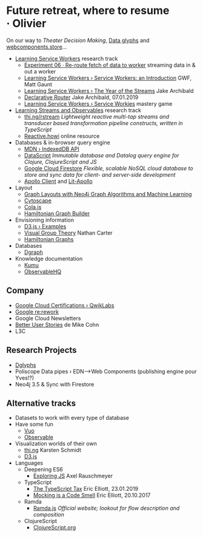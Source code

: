 # Future retreat, where to resume · Olivier

On our way to _Theater Decision Making_, [Data glyphs](https://github.com/olange/noia) and [webcomponents.store](https://webcomponents.store)…

* [Learning Service Workers](https://github.com/olange/learning-service-workers/) research track
  * [Experiment 06 · Re-route fetch of data to worker](../issues/8) streaming data in & out a worker
  * [Learning Service Workers › Service Workers: an Introduction](https://developers.google.com/web/fundamentals/primers/service-workers/) GWF, Matt Gaunt
  * [Learning Service Workers › The Year of the Streams](https://jakearchibald.com/2016/streams-ftw/) Jake Archibald
  * [Declarative Router](https://jakearchibald.com/2019/service-worker-declarative-router/) Jake Archibald, 07.01.2019
  * [Learning Service Workers › Service Workies](https://serviceworkies.com/) mastery game
* [Learning Streams and Observables](https://github.com/olange/learning-streams/) research track
  * [thi.ng/rstream](https://github.com/thi-ng/umbrella/tree/master/packages/rstream) _Lightweight reactive multi-tap streams and transducer based transformation pipeline constructs, written in TypeScript_
  * [Reactive.howi](https://reactive.how/) online resource
* Databases & in-browser query engine
  * [MDN › IndexedDB API](https://developer.mozilla.org/en-US/docs/Web/API/IndexedDB_API)
  * [DataScript](https://github.com/tonsky/datascript) _Immutable database and Datalog query engine for Clojure, ClojureScript and JS_
  * [Google Cloud Firestore](https://firebase.google.com/docs/firestore/) _Flexible, scalable NoSQL cloud database to store and sync data for client- and server-side development_
  * [Apollo Client](https://www.apollographql.com/) and [Lit-Apollo](https://github.com/apollo-elements/apollo-elements)
* Layout
  * [Graph Layouts with Neo4j Graph Algorithms and Machine Learning](https://ptat.ch/2RqwSpj)
  * [Cytoscape](https://cytoscape.org/)
  * [Cola.js](https://ialab.it.monash.edu/webcola/)
  * [Hamiltonian Graph Builder](http://bl.ocks.org/christophermanning/1703449?lcfCode=[10]100&animationSpeed=1&lockVertices=0)
* Envisioning information
  * [D3.js › Examples](https://github.com/d3/d3/wiki/Gallery)
  * [Visual Group Theory](http://web.bentley.edu/empl/c/ncarter/vgt/) Nathan Carter
  * [Hamiltonian Graphs](https://www.google.com/search?q=hamiltonian+graphs)
* Databases
  * [Dgraph](https://blog.dgraph.io/post/badger-over-rocksdb-in-dgraph/)
* Knowledge documentation
  * [Kumu](https://kumu.io/)
  * [ObservableHQ](https://beta.observablehq.com/)

## Company

* [Google Cloud Certifications › QwikLabs](https://cloud.google.com/certification/)
* [Google re:rework](https://rework.withgoogle.com)
* Google Cloud Newsletters
* [Better User Stories](https://www.betteruserstories.com/courses/better-user-stories/videos) de Mike Cohn
* L3C

## Research Projects

* [Dglyphs](https://github.com/olange/noia)
* Poliscope Data pipes › EDN⟶Web Components (publishing engine pour Yves!?)
* Neo4j 3.5 & Sync with Firestore

## Alternative tracks

* Datasets to work with every type of database
* Have some fun
  * [Vuo](https://vuo.org)
  * [Observable](https://beta.observablehq.com/)
* Visualization worlds of their own
  * [thi.ng](http://thi.ng/) Karsten Schmidt
  * [D3.js](https://d3js.org)
* Languages
  * Deepening ES6
    * [Exploring JS](http://exploringjs.com/impatient-js/index.html) Axel Rauschmeyer
  * TypeScript
    * [The TypeScript Tax](https://medium.com/javascript-scene/the-typescript-tax-132ff4cb175b) Eric Elliott, 23.01.2019
    * [Mocking is a Code Smell](https://medium.com/javascript-scene/mocking-is-a-code-smell-944a70c90a6a) Eric Elliott, 20.10.2017
  * Ramda
    * [Ramda.js](https://ramdajs.com) _Official website; lookout for flow description and composition_
  * ClojureScript
    * [ClojureScript.org](https://clojurescript.org/)
